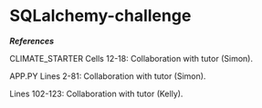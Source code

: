 # SQLalchemy-challenge
***References***

CLIMATE_STARTER
Cells 12-18: Collaboration with tutor (Simon).

APP.PY
Lines 2-81: Collaboration with tutor (Simon).

Lines 102-123: Collaboration with tutor (Kelly).